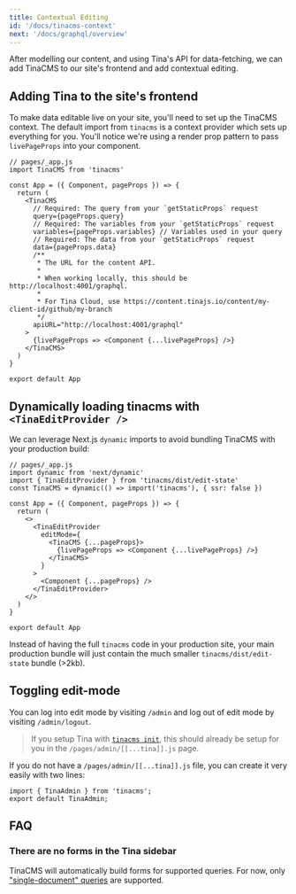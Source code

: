 ```yaml
---
title: Contextual Editing
id: '/docs/tinacms-context'
next: '/docs/graphql/overview'
---
```


After modelling our content, and using Tina's API for data-fetching, we can add TinaCMS to our site's frontend and add contextual editing.

## Adding Tina to the site's frontend

To make data editable live on your site, you'll need to set up the TinaCMS context. The default import from `tinacms` is a context provider which sets up everything for you. You'll notice we're using a render prop pattern to pass `livePageProps` into your component.

```tsx
// pages/_app.js
import TinaCMS from 'tinacms'

const App = ({ Component, pageProps }) => {
  return (
    <TinaCMS
      // Required: The query from your `getStaticProps` request
      query={pageProps.query}
      // Required: The variables from your `getStaticProps` request
      variables={pageProps.variables} // Variables used in your query
      // Required: The data from your `getStaticProps` request
      data={pageProps.data}
      /**
       * The URL for the content API.
       *
       * When working locally, this should be http://localhost:4001/graphql.
       *
       * For Tina Cloud, use https://content.tinajs.io/content/my-client-id/github/my-branch
       */
      apiURL="http://localhost:4001/graphql"
    >
      {livePageProps => <Component {...livePageProps} />}
    </TinaCMS>
  )
}

export default App
```

## Dynamically loading tinacms with `<TinaEditProvider />`

We can leverage Next.js `dynamic` imports to avoid bundling TinaCMS with your production build:

```tsx
// pages/_app.js
import dynamic from 'next/dynamic'
import { TinaEditProvider } from 'tinacms/dist/edit-state'
const TinaCMS = dynamic(() => import('tinacms'), { ssr: false })

const App = ({ Component, pageProps }) => {
  return (
    <>
      <TinaEditProvider
        editMode={
          <TinaCMS {...pageProps}>
            {livePageProps => <Component {...livePageProps} />}
          </TinaCMS>
        }
      >
        <Component {...pageProps} />
      </TinaEditProvider>
    </>
  )
}

export default App
```

Instead of having the full `tinacms` code in your production site, your main production bundle will just contain the much smaller `tinacms/dist/edit-state` bundle (>2kb).

## Toggling edit-mode

You can log into edit mode by visiting `/admin` and log out of edit mode by visiting `/admin/logout`.

> If you setup Tina with [`tinacms init`](/guides/tina-cloud/add-tinacms-to-existing-site/create-app/#adding-tina), this should already be setup for you in the `/pages/admin/[[...tina]].js` page.

If you do not have a `/pages/admin/[[...tina]].js` file, you can create it very easily with two lines:

```
import { TinaAdmin } from 'tinacms';
export default TinaAdmin;
```

## FAQ

### There are no forms in the Tina sidebar

TinaCMS will automatically build forms for supported queries. For now, only ["single-document" queries](/docs/graphql/#getnamedocument) are supported.
